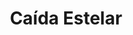---
title: "Caída Estelar"
description: "Esta ilustración representa ese instante suspendido entre el sueño y el universo, donde el cuerpo flota pero la mente se hunde. La figura, vestida con uniforme escolar, se desliza por un cosmos de azules y púrpuras como si la gravedad fuera un recuerdo lejano. Es una exploración de la vulnerabilidad, del peso invisible que nos arrastra incluso en los paisajes más hermosos. Con cada estrella, una pregunta; con cada trazo, una emoción que no se puede nombrar. Esta obra es mi forma de hablar del vértigo de crecer."
image: "@assets/projects/3.jpg"
---